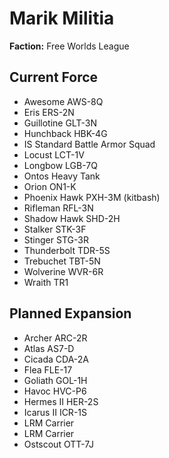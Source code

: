 # Marik Militia
**Faction:** Free Worlds League
## Current Force
- Awesome AWS-8Q
- Eris ERS-2N
- Guillotine GLT-3N
- Hunchback HBK-4G
- IS Standard Battle Armor Squad
- Locust LCT-1V
- Longbow LGB-7Q
- Ontos Heavy Tank
- Orion ON1-K
- Phoenix Hawk PXH-3M (kitbash)
- Rifleman RFL-3N
- Shadow Hawk SHD-2H
- Stalker STK-3F
- Stinger STG-3R
- Thunderbolt TDR-5S
- Trebuchet TBT-5N
- Wolverine WVR-6R
- Wraith TR1
## Planned Expansion
- Archer ARC-2R
- Atlas AS7-D
- Cicada CDA-2A
- Flea FLE-17
- Goliath GOL-1H
- Havoc HVC-P6
- Hermes II HER-2S
- Icarus II ICR-1S
- LRM Carrier
- LRM Carrier
- Ostscout OTT-7J
